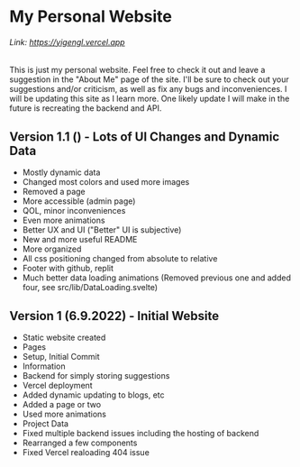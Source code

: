 # My Personal Website 
###### Link: https://yigengl.vercel.app

This is just my personal website. Feel free to check it out and leave a suggestion in the "About Me" page of the site. I'll be sure to check out your suggestions and/or criticism, as well as fix any bugs and inconveniences. I will be updating this site as I learn more. One likely update I will make in the future is recreating the backend and API.

## Version 1.1 () - Lots of UI Changes and Dynamic Data
- Mostly dynamic data
- Changed most colors and used more images
- Removed a page
- More accessible (admin page)
- QOL, minor inconveniences
- Even more animations
- Better UX and UI ("Better" UI is subjective)
- New and more useful README
- More organized
- All css positioning changed from absolute to relative
- Footer with github, replit
- Much better data loading animations (Removed previous one and added four, see src/lib/DataLoading.svelte)

## Version 1 (6.9.2022) - Initial Website
- Static website created
- Pages
- Setup, Initial Commit
- Information
- Backend for simply storing suggestions
- Vercel deployment
- Added dynamic updating to blogs, etc
- Added a page or two
- Used more animations
- Project Data
- Fixed multiple backend issues including the hosting of backend
- Rearranged a few components
- Fixed Vercel realoading 404 issue